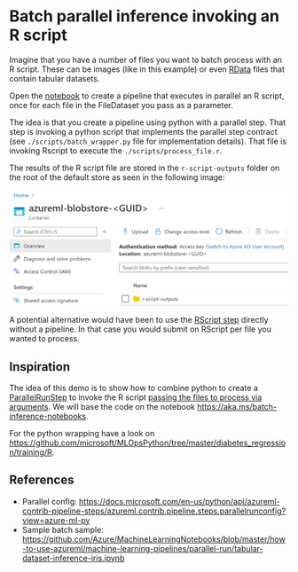 # Batch parallel inference invoking an R script

Imagine that you have a number of files you want to batch process with an R script. These can be images (like in this example) or even [RData](https://bookdown.org/ndphillips/YaRrr/rdata-files.html) files that contain tabular datasets.

Open the [notebook](./ParallelRunInR.ipynb) to create a pipeline that executes in parallel an R script, once for each file in the FileDataset you pass as a parameter.

The idea is that you create a pipeline using python with a parallel step. That step is invoking a python script that implements the parallel step contract (see `./scripts/batch_wrapper.py` file for implementation details). That file is invoking Rscript to execute the `./scripts/process_file.r`.

The results of the R script file are stored in the `r-script-outputs` folder on the root of the default store as seen in the following image:

![Outputs folder](./output_folder_in_blob_container.png)


A potential alternative would have been to use the [RScript step](https://docs.microsoft.com/en-us/python/api/azureml-pipeline-steps/azureml.pipeline.steps.rscriptstep?view=azure-ml-py) directly without a pipeline. In that case you would submit on RScript per file you wanted to process.

## Inspiration

The idea of this demo is to show how to combine python to create a [ParallelRunStep](https://docs.microsoft.com/en-us/python/api/azureml-pipeline-steps/azureml.pipeline.steps.parallelrunstep?view=azure-ml-py) to invoke the R script [passing the files to process via arguments](https://www.r-bloggers.com/2015/09/passing-arguments-to-an-r-script-from-command-lines/). We will base the code on the notebook https://aka.ms/batch-inference-notebooks.

For the python wrapping have a look on https://github.com/microsoft/MLOpsPython/tree/master/diabetes_regression/training/R.

## References

- Parallel config: https://docs.microsoft.com/en-us/python/api/azureml-contrib-pipeline-steps/azureml.contrib.pipeline.steps.parallelrunconfig?view=azure-ml-py
- Sample batch sample: https://github.com/Azure/MachineLearningNotebooks/blob/master/how-to-use-azureml/machine-learning-pipelines/parallel-run/tabular-dataset-inference-iris.ipynb
